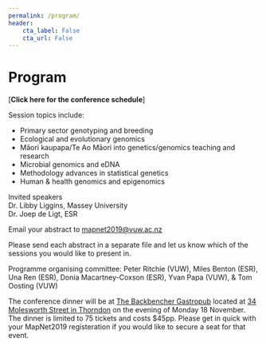 ```yaml
---
permalink: /program/
header:
    cta_label: False
    cta_url: False
---
```


<span></span>

# Program

[**Click here for the conference schedule**]<!--(/assets/schedule.pdf).-->

Session topics include:
- Primary sector genotyping and breeding
- Ecological and evolutionary genomics
- Māori kaupapa/Te Ao Māori into genetics/genomics teaching and research
- Microbial genomics and eDNA
- Methodology advances in statistical genetics
- Human & health genomics and epigenomics

Invited speakers<br/>
Dr. Libby Liggins, Massey University<br/>
Dr. Joep de Ligt, ESR<br/>

Email your abstract to <mapnet2019@vuw.ac.nz>

Please send each abstract in a separate file and let us know which of the sessions you would like to present in.

Programme organising committee:
 Peter Ritchie (VUW), Miles Benton (ESR), Una Ren (ESR), Donia Macartney-Coxson (ESR),
 Yvan Papa (VUW), &
 Tom Oosting (VUW)

The conference dinner will be at [The Backbencher Gastropub](http://www.backbencher.co.nz/) located at [34 Molesworth Street in Thorndon](https://goo.gl/maps/remHhKdHvp9sqDaDA) on the evening of Monday 18 November. The dinner is limited to 75 tickets and costs $45pp. Please get in quick with your MapNet2019 registeration if you would like to secure a seat for that event.


